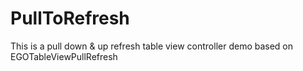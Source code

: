 PullToRefresh
=============

This is a pull down &amp; up refresh table view controller demo based on EGOTableViewPullRefresh
